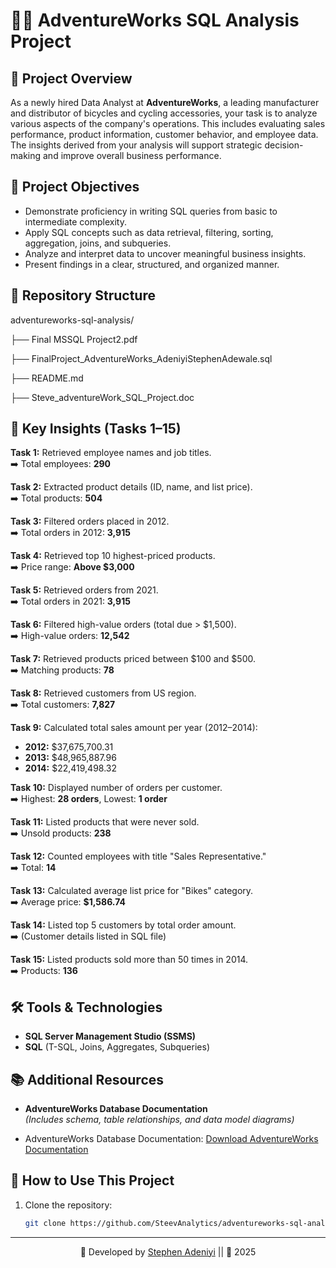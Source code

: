 # 🚴‍♂️ AdventureWorks SQL Analysis Project

## 📝 Project Overview
As a newly hired Data Analyst at **AdventureWorks**, a leading manufacturer and distributor of bicycles and cycling accessories, your task is to analyze various aspects of the company's operations. This includes evaluating sales performance, product information, customer behavior, and employee data. The insights derived from your analysis will support strategic decision-making and improve overall business performance.

## 🎯 Project Objectives
- Demonstrate proficiency in writing SQL queries from basic to intermediate complexity.
- Apply SQL concepts such as data retrieval, filtering, sorting, aggregation, joins, and subqueries.
- Analyze and interpret data to uncover meaningful business insights.
- Present findings in a clear, structured, and organized manner.

## 📁 Repository Structure
adventureworks-sql-analysis/

├── Final MSSQL Project2.pdf

├── FinalProject_AdventureWorks_AdeniyiStephenAdewale.sql

├── README.md

├── Steve_adventureWork_SQL_Project.doc




## 🧠 Key Insights (Tasks 1–15)
**Task 1:** Retrieved employee names and job titles.  
➡️ Total employees: **290**

**Task 2:** Extracted product details (ID, name, and list price).  
➡️ Total products: **504**

**Task 3:** Filtered orders placed in 2012.  
➡️ Total orders in 2012: **3,915**

**Task 4:** Retrieved top 10 highest-priced products.  
➡️ Price range: **Above $3,000**

**Task 5:** Retrieved orders from 2021.  
➡️ Total orders in 2021: **3,915**

**Task 6:** Filtered high-value orders (total due > $1,500).  
➡️ High-value orders: **12,542**

**Task 7:** Retrieved products priced between $100 and $500.  
➡️ Matching products: **78**

**Task 8:** Retrieved customers from US region.  
➡️ Total customers: **7,827**

**Task 9:** Calculated total sales amount per year (2012–2014):  
- **2012:** $37,675,700.31  
- **2013:** $48,965,887.96  
- **2014:** $22,419,498.32

**Task 10:** Displayed number of orders per customer.  
➡️ Highest: **28 orders**, Lowest: **1 order**

**Task 11:** Listed products that were never sold.  
➡️ Unsold products: **238**

**Task 12:** Counted employees with title "Sales Representative."  
➡️ Total: **14**

**Task 13:** Calculated average list price for "Bikes" category.  
➡️ Average price: **$1,586.74**

**Task 14:** Listed top 5 customers by total order amount.  
➡️ (Customer details listed in SQL file)

**Task 15:** Listed products sold more than 50 times in 2014.  
➡️ Products: **136**

## 🛠️ Tools & Technologies
- **SQL Server Management Studio (SSMS)**
- **SQL** (T-SQL, Joins, Aggregates, Subqueries)

## 📚 Additional Resources
- **AdventureWorks Database Documentation**  
  *(Includes schema, table relationships, and data model diagrams)*

- AdventureWorks Database Documentation: 
[Download AdventureWorks Documentation](https://github.com/Microsoft/sql-server-samples/tree/master/samples/databases/adventure-works)


## 🚀 How to Use This Project
1. Clone the repository:
   ```bash
   git clone https://github.com/SteevAnalytics/adventureworks-sql-analysis.git

---

<div align="center">

💼 Developed by [Stephen Adeniyi](https://github.com/SteevAnalytics/) || 📅 2025



</div>

